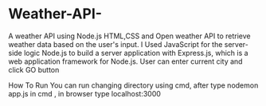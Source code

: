 # Weather-API-
A weather API using Node.js HTML,CSS and Open weather API to retrieve weather data based on the user's input.
I Used JavaScript for the server-side logic Node.js to build a server application with Express.js, which is a web application framework for Node.js.
User can enter current city and click GO button 

How To Run 
You can run changing  directory using  cmd, after type nodemon app.js in cmd , in browser type localhost:3000  
